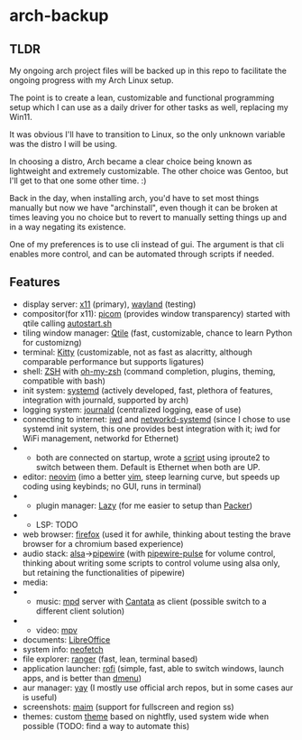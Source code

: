 # arch-backup
TLDR
----

My ongoing arch project files will be backed up in this repo to facilitate the ongoing progress with my Arch Linux setup.

The point is to create a lean, customizable and functional programming setup which I can use as a daily driver for other tasks as well, replacing my Win11.

It was obvious I'll have to transition to Linux, so the only unknown variable was the distro I will be using. 

In choosing a distro, Arch became a clear choice being known as lightweight and extremely customizable. The other choice was Gentoo, but I'll get to that one some other time. :)

Back in the day, when installing arch, you'd have to set most things manually but now we have "archinstall", even though it can be broken at times leaving you no choice but to revert to manually setting things up and in a way negating its existence.

One of my preferences is to use cli instead of gui. The argument is that cli enables more control, and can be automated through scripts if needed.


Features
--------

- display server: [x11](https://en.wikipedia.org/wiki/X_Window_System) (primary), [wayland](https://wiki.archlinux.org/title/wayland) (testing)
- compositor(for x11): [picom](https://github.com/yshui/picom) (provides window transparency) started with qtile calling [autostart.sh](https://github.com/aleksamiskin/arch-backup/tree/master/Scripts/autostart.sh)
- tiling window manager: [Qtile](https://qtile.org/) (fast, customizable, chance to learn Python for customizng)
- terminal: [Kitty](https://sw.kovidgoyal.net/kitty/) (customizable, not as fast as alacritty, although comparable performance but supports ligatures)
- shell: [ZSH](https://wiki.archlinux.org/title/zsh) with [oh-my-zsh](https://ohmyz.sh/) (command completion, plugins, theming, compatible with bash)
- init system: [systemd](https://wiki.archlinux.org/title/Systemd) (actively developed, fast, plethora of features, integration with journald, supported by arch)
- logging system: [journald](https://wiki.archlinux.org/title/Systemd/Journal) (centralized logging, ease of use)
- connecting to internet: [iwd](https://wiki.archlinux.org/title/iwd) and [networkd-systemd](https://wiki.archlinux.org/title/systemd-networkd) (since I chose to use systemd init system, this one provides best integration with it; iwd for WiFi management, networkd for Ethernet)
- - both are connected on startup, wrote a [script](https://github.com/aleksamiskin/arch-backup/blob/master/Scripts/switch_between_network_interfaces.sh) using iproute2 to switch between them. Default is Ethernet when both are UP.
- editor: [neovim](https://github.com/neovim/neovim/tree/master) (imo a better [vim](https://github.com/vim/vim), steep learning curve, but speeds up coding using keybinds; no GUI, runs in terminal)
- - plugin manager: [Lazy](https://github.com/folke/lazy.nvim) (for me easier to setup than [Packer](https://github.com/wbthomason/packer.nvim))
- - LSP: TODO
- web browser: [firefox](https://wiki.archlinux.org/title/firefox) (used it for awhile, thinking about testing the brave browser for a chromium based experience)
- audio stack: [alsa](https://wiki.archlinux.org/title/Advanced_Linux_Sound_Architecture)->[pipewire](https://wiki.archlinux.org/title/PipeWire) (with [pipewire-pulse](https://archlinux.org/packages/?name=pipewire-pulse) for volume control, thinking about writing some scripts to control volume using alsa only, but retaining the functionalities of pipewire)
- media:
- - music: [mpd](https://wiki.archlinux.org/title/Music_Player_Daemon) server with [Cantata](https://github.com/CDrummond/cantata) as client (possible switch to a different client solution)
- - video: [mpv](https://wiki.archlinux.org/title/mpv)
- documents: [LibreOffice](https://wiki.archlinux.org/title/LibreOffice)
- system info: [neofetch](https://archlinux.org/packages/extra/any/neofetch/)
- file explorer: [ranger](https://wiki.archlinux.org/title/ranger) (fast, lean, terminal based)
- application launcher: [rofi](https://wiki.archlinux.org/title/rofi) (simple, fast, able to switch windows, launch apps, and is better than [dmenu](https://wiki.archlinux.org/title/dmenu))
- aur manager: [yay](https://github.com/Jguer/yay) (I mostly use official arch repos, but in some cases aur is useful)
- screenshots: [maim](https://github.com/naelstrof/maim) (support for fullscreen and region ss)
- themes: custom [theme](https://github.com/aleksamiskin/arch-backup/blob/master/kitty/nightfly.conf) based on nightfly, used system wide when possible (TODO: find a way to automate this)
